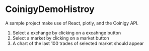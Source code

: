 # CoinigyDemoHistroy

A sample project make use of React, plotly, and the Coinigy API.

1. Select a exchange by clicking on a excahnge button
2. Select a market by clicking on a market button
3. A chart of the last 100 trades of selected market should appear

